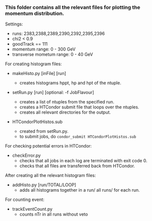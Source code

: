 ### This folder contains all the relevant files for plotting the momentum distribution.

Settings:

- runs: 2383,2388,2389,2390,2392,2395,2396
- chi2 < 0.9
- goodTrack == 111
- momentum range: 0 - 300 GeV
- transverse mometum range: 0 - 40 GeV

For creating histogram files: 

- makeHisto.py [inFile] [run]
  - creates histograms hppt, hp and hpt of the ntuple.

- setRun.py [run] [optional: -f JobFlavour]
  - creates a list of ntuples from the specified run.
  - creates a HTCondor submit file that loops over the ntuples.
  - creates all relevant directories for the output.

- HTCondorPlotHistos.sub
  - created from setRun.py.
  - to submit jobs, do `condor_submit HTCondorPlotHistos.sub`

For checking potential errors in HTCondor:

- checkError.py
  - checks that all jobs in each log are terminated with exit code 0.
  - checks that all files are transferred back from HTCondor.

After creating all the relevant histogram files: 

- addHisto.py [run/TOTAL/LOOP]
  - adds all histograms together in a run/ all runs/ for each run.
  
For counting event:

- trackEventCount.py
  - counts nTr in all runs without veto
